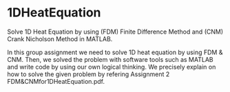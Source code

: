 # 1DHeatEquation
Solve 1D Heat Equation by using (FDM) Finite Difference Method and (CNM) Crank Nicholson Method in MATLAB. 

In this group assignment we need to solve 1D heat equation by using FDM & CNM.
Then, we solved the problem with software tools such as MATLAB and write code by using our own logical thinking. 
We precisely explain on how to solve the given problem by refering Assignment 2 FDM&CNMfor1DHeatEquation.pdf.
